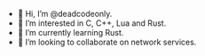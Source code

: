 - 👋 Hi, I’m @deadcodeonly.
- 👀 I’m interested in C, C++, Lua and Rust.
- 🌱 I’m currently learning Rust.
- 💞️ I’m looking to collaborate on network services.
